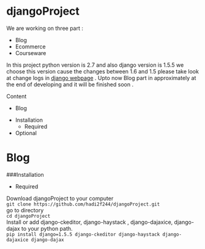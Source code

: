 djangoProject
=============

We are working on three  part :

* Blog
* Ecommerce
* Courseware

In this project python version is 2.7 and also django version is 1.5.5 we choose this version cause the changes between 1.6 and 1.5 please take look at change logs in [django webpage]( https://www.djangoproject.com/ ) . Upto now Blog part in approximately at the end of developing and it will be finished soon .

Content

* Blog
 - Installation
   - Required
 - Optional
 

Blog
================

###Installation

* Required

Download djangoProject to your computer<br /> 
```git clone https://github.com/hadi2f244/djangoProject.git```<br />
go to directory<br />
```cd djangoProject```<br />
Install or add django-ckeditor, django-haystack , django-dajaxice, django-dajax to your python path.<br />
``` pip install django=1.5.5 django-ckeditor django-haystack django-dajaxice django-dajax ```<br />











